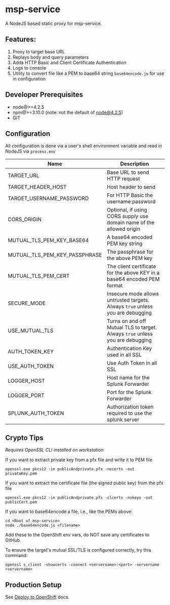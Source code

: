 # msp-service

A NodeJS based static proxy for msp-service.

## Features:

1. Proxy to target base URL  
2. Replays body and query parameters
3. Adds HTTP Basic and Client Certificate Authentication
4. Logs to console
5. Utility to convert file like a PEM to base64 string `base64encode.js` for use in configuration

## Developer Prerequisites
* node@>=4.2.5
* npm@>=3.10.0 (note: not the default of node@4.2.5)
* GIT

## Configuration
All configuration is done via a user's shell environment variable and read in NodeJS via `process.env`

Name | Description
--- | --- 
TARGET_URL | Base URL to send HTTP request
TARGET_HEADER_HOST | Host header to send
TARGET_USERNAME_PASSWORD | For HTTP Basic the username:password
CORS_ORIGIN | Optional, if using CORS supply use domain name of the allowed origin
MUTUAL_TLS_PEM_KEY_BASE64 | A base64 encoded PEM key string
MUTUAL_TLS_PEM_KEY_PASSPHRASE | The passphrase for the above PEM key
MUTUAL_TLS_PEM_CERT | The client certificate for the above KEY in a base64 encoded PEM format
SECURE_MODE | Insecure mode allows untrusted targets.  Always `true` unless you are debugging
USE_MUTUAL_TLS | Turns on and off Mutual TLS to target.  Always `true` unless you are debugging
AUTH_TOKEN_KEY | Authentication Key used in all SSL
USE_AUTH_TOKEN | Use Auth Token in all SSL
LOGGER_HOST | Host name for the Splunk Forwarder
LOGGER_PORT | Port for the Splunk Forwarder
SPLUNK_AUTH_TOKEN | Authorization token required to use the splunk server


## Crypto Tips
_Requires OpenSSL CLI installed on workstation_

If you want to extract private key from a pfx file and write it to PEM file

```
openssl.exe pkcs12 -in publicAndprivate.pfx -nocerts -out privateKey.pem
```
If you want to extract the certificate file (the signed public key) from the pfx file
```
openssl.exe pkcs12 -in publicAndprivate.pfx -clcerts -nokeys -out publicCert.pem
```
If you want to base64encode a file, i.e., like the PEMs above:
```
cd <Root of msp-service>
node ./base64encode.js <filename> 
```

Add these to the OpenShift env vars, do NOT save any certificates to GitHub.

To ensure the target's mutual SSL/TLS is configured correctly, try this command:

```
openssl s_client -showcerts -connect <servername>:<port> -servername <servername>
```

## Production Setup
See [Deploy to OpenShift](openshift/README.md) docs.
